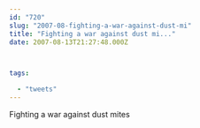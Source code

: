 ```yaml
---
id: "720"
slug: "2007-08-fighting-a-war-against-dust-mi"
title: "Fighting a war against dust mi..."
date: 2007-08-13T21:27:48.000Z



tags:

  - "tweets"
---
```

<div class="sqs-html-content">
  <p>Fighting a war against dust mites</p>
</div>
